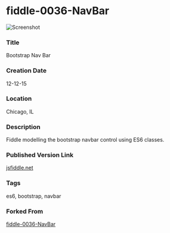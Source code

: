 fiddle-0036-NavBar
======

![Screenshot](screenshot.png)


### Title

Bootstrap Nav Bar


### Creation Date

12-12-15


### Location

Chicago, IL


### Description

Fiddle modelling the bootstrap navbar control using ES6 classes.


### Published Version Link

[jsfiddle.net](http://jsfiddle.net/bradyhouse/8wrnbnqm/)


### Tags

es6, bootstrap, navbar


### Forked From

[fiddle-0036-NavBar](../fiddle-0036-NavBar)
